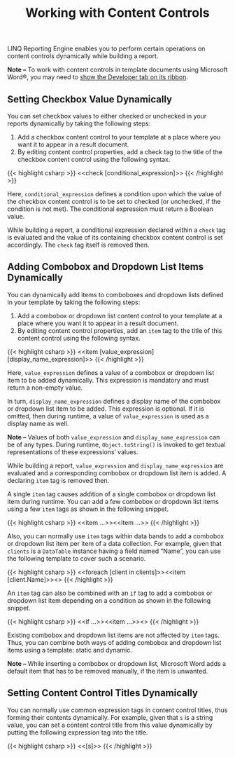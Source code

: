 ﻿---
title: Working with Content Controls
type: docs
weight: 140
url: /java/working-with-content-controls/
---

LINQ Reporting Engine enables you to perform certain operations on content controls dynamically while building a report.

**Note –** To work with content controls in template documents using Microsoft Word®, you may need to [show the Developer tab on its ribbon](https://docs.microsoft.com/en-us/visualstudio/vsto/how-to-show-the-developer-tab-on-the-ribbon).

## Setting Checkbox Value Dynamically

You can set checkbox values to either checked or unchecked in your reports dynamically by taking the following steps:

1. Add a checkbox content control to your template at a place where you want it to appear in a result document.
1. By editing content control properties, add a check tag to the title of the checkbox content control using the following syntax.

{{< highlight csharp >}}
<<check [conditional_expression]>>
{{< /highlight >}}

Here, `conditional_expression` defines a condition upon which the value of the checkbox content control is to be set to checked (or unchecked, if the condition is not met). The conditional expression must return a Boolean value.

While building a report, a conditional expression declared within a `check` tag is evaluated and the value of its containing checkbox content control is set accordingly. The `check` tag itself is removed then.

## Adding Combobox and Dropdown List Items Dynamically

You can dynamically add items to comboboxes and dropdown lists defined in your template by taking the following steps:

1. Add a combobox or dropdown list content control to your template at a place where you want it to appear in a result document.
2. By editing content control properties, add an `item` tag to the title of this content control using the following syntax.

{{< highlight csharp >}}
<<item [value_expression] [display_name_expression]>>
{{< /highlight >}}

Here, `value_expression` defines a value of a combobox or dropdown list item to be added dynamically. This expression is mandatory and must return a non-empty value.

In turn, `display_name_expression` defines a display name of the combobox or dropdown list item to be added. This expression is optional. If it is omitted, then during runtime, a value of `value_expression` is used as a display name as well.

**Note –** Values of both `value_expression` and `display_name_expression` can be of any types. During runtime, `Object.toString()` is invoked to get textual representations of these expressions’ values.

While building a report, `value_expression` and `display_name_expression` are evaluated and a corresponding combobox or dropdown list item is added. A declaring `item` tag is removed then.

A single `item` tag causes addition of a single combobox or dropdown list item during runtime. You can add a few combobox or dropdown list items using a few `item` tags as shown in the following snippet.

{{< highlight csharp >}}
<<item ...>><<item ...>>
{{< /highlight >}}

Also, you can normally use `item` tags within data bands to add a combobox or dropdown list item per item of a data collection. For example, given that `clients` is a `DataTable` instance having a field named “Name”, you can use the following template to cover such a scenario.

{{< highlight csharp >}}
<<foreach [client in clients]>><<item [client.Name]>><</foreach>>
{{< /highlight >}}

An `item` tag can also be combined with an `if` tag to add a combobox or dropdown list item depending on a condition as shown in the following snippet.

{{< highlight csharp >}}
<<if ...>><<item ...>><</if>>
{{< /highlight >}}

Existing combobox and dropdown list items are not affected by `item` tags. Thus, you can combine both ways of adding combobox and dropdown list items using a template: static and dynamic.

**Note –** While inserting a combobox or dropdown list, Microsoft Word adds a default item that has to be removed manually, if the item is unwanted.

## Setting Content Control Titles Dynamically

You can normally use common expression tags in content control titles, thus forming their contents dynamically. For example, given that `s` is a string value, you can set a content control title from this value dynamically by putting the following expression tag into the title.

{{< highlight csharp >}}
<<[s]>>
{{< /highlight >}}
